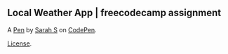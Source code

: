 Local Weather App  | freecodecamp assignment
--------------------------------------------


A [Pen](https://codepen.io/rifkegribenes/pen/b854aa88c6126b5ae25ca9ecc5fa3637) by [Sarah S](http://codepen.io/rifkegribenes) on [CodePen](http://codepen.io/).

[License](https://codepen.io/rifkegribenes/pen/b854aa88c6126b5ae25ca9ecc5fa3637/license).